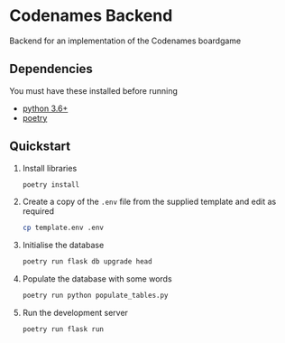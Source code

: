 # Codenames Backend

Backend for an implementation of the Codenames boardgame

## Dependencies

You must have these installed before running

- [python 3.6+](https://www.python.org/)
- [poetry](https://python-poetry.org/)

## Quickstart

1. Install libraries

    ```bash
    poetry install
    ```

2. Create a copy of the `.env` file from the supplied template and edit as required

    ```bash
    cp template.env .env
    ```

3. Initialise the database

    ```bash
    poetry run flask db upgrade head
    ```

4. Populate the database with some words

    ```bash
    poetry run python populate_tables.py
    ```

5. Run the development server

    ```bash
    poetry run flask run
    ```
